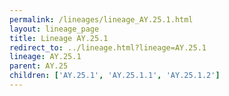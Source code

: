 ```yaml
---
permalink: /lineages/lineage_AY.25.1.html
layout: lineage_page
title: Lineage AY.25.1
redirect_to: ../lineage.html?lineage=AY.25.1
lineage: AY.25.1
parent: AY.25
children: ['AY.25.1', 'AY.25.1.1', 'AY.25.1.2']
---
```

